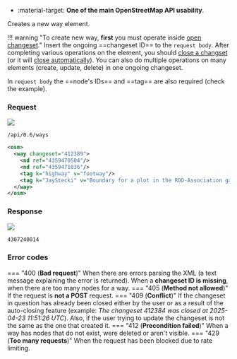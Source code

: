 <div class="grid cards" markdown>

- :material-target: **One of the main OpenStreetMap API usability**.

</div>

Creates a new way element.

!!! warning "To create new way, **first** you must operate inside [open changeset](open_changeset.md)."
    Insert the ongoing ==changeset ID== to the `request body`. After completing various operations on the element, you should [close a changset](close_changeset.md) (or it will [close automatically](../general_informations/changesets.md#changesets-attributes)). You can also do multiple operations on many elements (create, update, delete) in one ongoing changeset.

In `request body` the ==node's IDs== and ==tag== are also required (check the example).<!--wyróżniasz 'node's ID' — to nie jest nazwa atrybutu. Czy to jest "nd"? Pytam, bo sie nie zanm, a w przykładzie nie ma atrybutu 'id'. Poza tym nazwenictwo nie jest spójne, 'node's id' to nie jest nazwa atrybutu. Komentuje tylko dlatego, że nie widzę odzwierciedlenia w przykładzie, może dla użytkownika, który się zna, jest to jasne-->

### Request

![](https://img.shields.io/badge/POST-blue)

```
/api/0.6/ways
```

``` xml title="createWayBody_example.xml" hl_lines="2-5"
<osm>
  <way changeset="412389">
    <nd ref="4359470504"/>
    <nd ref="4359471036"/>
    <tag k="highway" v="footway"/>
    <tag k="JayStecki" v="Boundary for a plot in the ROD-Association garden"/>
  </way>
</osm>
```

### Response

![](https://img.shields.io/badge/Response-200%20OK-brightgreen)

``` xml title="wayID_example.xml" linenums="1"
4307240014
```

### Error codes

=== "400 (**Bad request**)"
    When there are errors parsing the XML (a text message explaining the error is returned). When a **changeset ID is missing**, when there are too many nodes for a way.<!--niepotrzebne pogrubienie-->
=== "405 (**Method not allowed**)"
    If the request is **not a POST** request.<!--niepotrzebne pogrubienie-->
=== "409 (**Conflict**)"
    If the changeset in question has already been closed either by the user or as a result of the auto-closing feature (example: *The changeset 412384 was closed at 2025-04-23 11:51:26 UTC*). Also, if the user trying to update the changeset is not the same as the one that created it.
=== "412 (**Precondition failed**)"
    When a way has nodes that do not exist, were deleted or aren't visible.
=== "429 (**Too many requests**)"
    When the request has been blocked due to rate limiting.